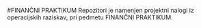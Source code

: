 #FINANČNI PRAKTIKUM
Repozitori je namenjen projektni nalogi iz operacijskih raziskav, pri pedmetu FINANČNI PRAKTIKUM.
